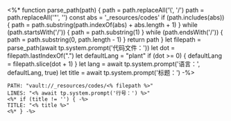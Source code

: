 <%*
function parse_path(path) {
    path = path.replaceAll('\\', '/')
    path = path.replaceAll('"', '')
    const abs = '_resources/codes'
    if (path.includes(abs)) {
        path = path.substring(path.indexOf(abs) + abs.length + 1)
    }
    while (path.startsWith('/')) {
        path = path.substring(1)
    }
    while (path.endsWith('/')) {
        path = path.substring(0, path.length - 1)
    }
    return path
}
let filepath = parse_path(await tp.system.prompt('代码文件：'))
let dot = filepath.lastIndexOf(".")
let defaultLang = "plant"
if (dot >= 0) {
    defaultLang = filepath.slice(dot + 1)
}
let lang = await tp.system.prompt('语言：', defaultLang, true)
let title = await tp.system.prompt('标题：')
-%>
```embed-<% lang %>
PATH: "vault://_resources/codes/<% filepath %>"
LINES: "<% await tp.system.prompt('行号：') %>"
<%* if (title != '') { -%>
TITLE: "<% title %>"
<%* } -%>
```